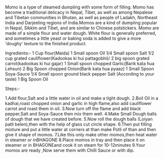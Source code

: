 Momo is a type of steamed dumpling with some form of filling. Momo has become a traditional delicacy in Nepal, Tibet, as well as among Nepalese and Tibetan communities in Bhutan, as well as people of Ladakh, Northeast India and Darjeeling regions of India.Momos are a kind of dumpling popular in Nepal, Sikkim and Tibet, and are similar to Chinese potstickers. Momo are made of a simple flour and water dough. White flour is generally preferred, and sometimes a little yeast or baking soda is added to give a more 'doughy' texture to the finished product.


Ingredients:-
1 Cup flour(Maida)
1 Small spoon Oil
1/4 Small spoon Salt
1/2 cup grated cauliflower(Kadookas ki hui pattagobhi)/
2 big spoon grated carrot(kadookas ki hui gajar)
1 Small spoon chopped Garlic(Barik kata hua Lehsun)
2 Big Spoon chopped Onion(Barik kata hua pyaaz)
1 Small Spoon Soya-Sauce
1/4 Small spoon ground black pepper
Salt (According to your taste)
1 Big Spoon Oil


Steps:-

1.Add flour,Salt and a little water in oil and make a tight dough.
2.Boil Oil in a kadhai,roast chopped onion and garlic in high flame,also add cauliflower carrot and roast them in oil.
3.Now turn off the flame and add black pepper,Salt and Soya-Sauce then mix them well.
4.Make Small Dough balls of dough that we have created before.
5.Now roll the dough balls (Loiyan patli belen),then with the help of glass cut circle shape.
6.Then put filling mixture and put a little water at corners at than make Potli of than and then give it shape of momos.
7.Like this only make other momos,then heat water in steamer or inBHAGONE
8.Place momos in tray and then place it on steamer or in BHAGONEand cook it on steam for 10-12minutes
9.Your momos are ready ,Now serve them with Chilli Sauce or with dip.

